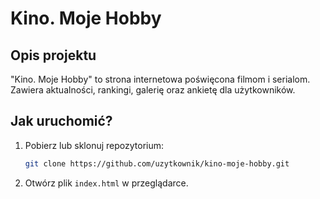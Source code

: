 # Kino. Moje Hobby

## Opis projektu
"Kino. Moje Hobby" to strona internetowa poświęcona filmom i serialom. Zawiera aktualności, rankingi, galerię oraz ankietę dla użytkowników.

## Jak uruchomić?
1. Pobierz lub sklonuj repozytorium:
   ```sh
   git clone https://github.com/uzytkownik/kino-moje-hobby.git
   ```
2. Otwórz plik `index.html` w przeglądarce.

